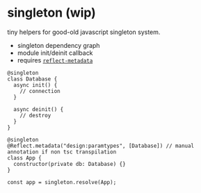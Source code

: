 # singleton (wip)

tiny helpers for good-old javascript singleton system.

- singleton dependency graph
- module init/deinit callback
- requires [`reflect-metadata`](https://github.com/rbuckton/reflect-metadata)

```tsx
@singleton
class Database {
  async init() {
    // connection
  }

  async deinit() {
    // destroy
  }
}

@singleton
@Reflect.metadata("design:paramtypes", [Database]) // manual annotation if non tsc transpilation
class App {
  constructor(private db: Database) {}
}

const app = singleton.resolve(App);
```
